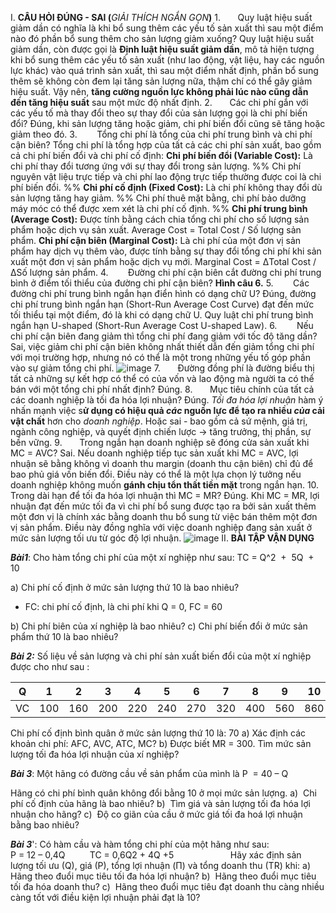 I. **CÂU HỎI ĐÚNG - SAI (**_GIẢI THÍCH NGẮN GỌN_**)**
1.       Quy luật hiệu suất giảm dần có nghĩa là khi bổ sung thêm các yếu tố sản xuất thì sau một điểm nào đó phần bổ sung thêm cho sản lượng giảm xuống?
	Quy luật hiệu suất giảm dần, còn được gọi là **Định luật hiệu suất giảm dần**, mô tả hiện tượng khi bổ sung thêm các yếu tố sản xuất (như lao động, vật liệu, hay các nguồn lực khác) vào quá trình sản xuất, thì sau một điểm nhất định, phần bổ sung thêm sẽ không còn đem lại tăng sản lượng nữa, thậm chí có thể gây giảm hiệu suất.
	Vậy nên, **tăng cường nguồn lực không phải lúc nào cũng dẫn đến tăng hiệu suất**  sau một mức độ nhất định.
2.       Các chi phí gắn với các yếu tố mà thay đổi theo sự thay đổi của sản lượng gọi là chi phí biến đổi?
	Đúng, khi sản lượng tăng hoặc giảm, chi phí biến đổi cũng sẽ tăng hoặc giảm theo đó.
3.        Tổng chi phí là tổng của chi phí trung bình và chi phí cận biên?
	Tổng chi phí là tổng hợp của tất cả các chi phí sản xuất, bao gồm cả chi phí biến đổi và chi phí cố định:
		**Chi phí biến đổi (Variable Cost):** Là chi phí thay đổi tương ứng với sự thay đổi trong sản lượng. 
		%% Chi phí nguyên vật liệu trực tiếp và chi phí lao động trực tiếp thường được coi là chi phí biến đổi. %%
		**Chi phí cố định (Fixed Cost):** Là chi phí không thay đổi dù sản lượng tăng hay giảm. 
		%% Chi phí thuê mặt bằng, chi phí bảo dưỡng máy móc có thể được xem xét là chi phí cố định. %%
	**Chi phí trung bình (Average Cost):** Được tính bằng cách chia tổng chi phí cho số lượng sản phẩm hoặc dịch vụ sản xuất.
		Average Cost = Total Cost / Số lượng sản phẩm.
	**Chi phí cận biên (Marginal Cost):** Là chi phí của một đơn vị sản phẩm hay dịch vụ thêm vào, được tính bằng sự thay đổi tổng chi phí khi sản xuất một đơn vị sản phẩm hoặc dịch vụ mới. 
		Marginal Cost = ΔTotal Cost / ΔSố lượng sản phẩm.
4.        Đường chi phí cận biên cắt đường chi phí trung bình ở điểm tối thiểu của đường chi phí cận biên?
**Hình câu 6.**
5.        Các đường chi phí trung bình ngắn hạn điển hình có dạng chữ U?
Đúng, đường chi phí trung bình ngắn hạn (Short-Run Average Cost Curve) đạt đến mức tối thiểu tại một điểm, đó là khi có dạng chữ U.
	Quy luật chi phí trung bình ngắn hạn U-shaped (Short-Run Average Cost U-shaped Law).
6.        Nếu chi phí cận biên đang giảm thì tổng chi phí đang giảm với tốc độ tăng dần?
Sai, việc giảm chi phí cận biên không nhất thiết dẫn đến giảm tổng chi phí với mọi trường hợp, nhưng nó có thể là một trong những yếu tố góp phần vào sự giảm tổng chi phí.
![image](https://1office.vn/wp-content/uploads/2023/10/Mot-do-thi-bieu-dien-duong-chi-phi-can-bien-dien-hinh.gif)
7.       Đường đồng phí là đường biểu thị tất cả những sự kết hợp có thể có của vốn và lao động mà người ta có thể bán với một tổng chi phí nhất định?
Đúng.
8.       Mục tiêu chính của tất cả các doanh nghiệp là tối đa hóa lợi nhuận?
Đúng. _Tối đa hóa lợi nhuận_ hàm ý nhấn mạnh việc s**ử dụng có hiệu quả _các_ nguồn lực để tạo ra nhiều _của_ cải vật chất** hơn cho _doanh nghiệp_.
Hoặc sai - bao gồm cả sứ mệnh, giá trị, ngành công nghiệp, và quyết định chiến lược -> tăng trưởng, thị phần, sự bền vững.
9.       Trong ngắn hạn doanh nghiệp sẽ đóng cửa sản xuất khi MC = AVC?
Sai. Nếu doanh nghiệp tiếp tục sản xuất khi MC = AVC, lợi nhuận sẽ bằng không vì doanh thu margin (doanh thu cận biên) chỉ đủ để bao phủ giá vốn biến đổi. 
Điều này có thể là một lựa chọn lý tưởng nếu doanh nghiệp không muốn **gánh chịu tổn thất tiền mặt** trong ngắn hạn.
10.   Trong dài hạn để tối đa hóa lợi nhuận thì MC = MR?
Đúng. Khi MC = MR, lợi nhuận đạt đến mức tối đa vì chi phí bổ sung được tạo ra bởi sản xuất thêm một đơn vị là chính xác bằng doanh thu bổ sung từ việc bán thêm một đơn vị sản phẩm. 
Điều này đồng nghĩa với việc doanh nghiệp đang sản xuất ở mức sản lượng tối ưu từ góc độ lợi nhuận.
![image](https://i.stack.imgur.com/6hKLl.png)
II. **BÀI TẬP VẬN DỤNG**

**_Bài1_**: Cho hàm tổng chi phí của một xí nghiệp như sau: TC = Q^2  +  5Q  +  10

a) Chi phí cố định ở mức sản lượng thứ 10 là bao nhiêu?
- FC: chi phí cố định, là chi phí khi Q = 0, FC = 60

b) Chi phí biên của xí nghiệp là bao nhiêu?
c) Chi phí biến đổi ở mức sản phẩm thứ 10 là bao nhiêu?

**_Bài 2:_** Số liệu về sản lượng và chi phí sản xuất biến đổi của một xí nghiệp được cho như sau :

|Q|1|2|3|4|5|6|7|8|9|10|
|---|---|---|---|---|---|---|---|---|---|---|
|VC|100|160|200|220|240|270|320|400|560|860|
Chi phí cố định bình quân ở mức sản lượng thứ 10 là: 70
a) Xác định các khoản chi phí: AFC, AVC, ATC, MC?
b) Được biết MR = 300. Tìm mức sản lượng tối đa hóa lợi nhuận của xí nghiệp?

**_Bài 3_**: Một hãng có đường cầu về sản phẩm của mình là P  = 40 – Q

Hãng có chi phí bình quân không đổi bằng 10 ở mọi mức sản lượng.
a)  Chi phí cố định của hãng là bao nhiêu?
b)  Tìm giá và sản lượng tối đa hóa lợi nhuận cho hãng?
c)  Độ co giãn của cầu ở mức giá tối đa hoá lợi nhuận bằng bao nhiêu?

**_Bài 3_**': Có hàm cầu và hàm tổng chi phí của một hãng như sau:
                      P = 12 – 0,4Q          TC = 0,6Q2 + 4Q +5
                      
Hãy xác định sản lượng tối ưu (Q), giá (P), tổng lợi nhuận (Π) và tổng doanh thu (TR) khi:
a)  Hãng theo đuổi mục tiêu tối đa hóa lợi nhuận?
b)  Hãng theo đuổi mục tiêu tối đa hóa doanh thu?
c)  Hãng theo đuổi mục tiêu đạt doanh thu càng nhiều càng tốt với điều kiện lợi nhuận phải đạt là 10?